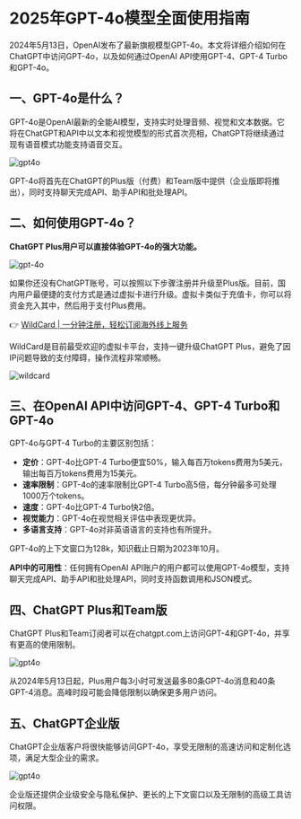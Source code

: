 # 2025年GPT-4o模型全面使用指南

2024年5月13日，OpenAI发布了最新旗舰模型GPT-4o。本文将详细介绍如何在ChatGPT中访问GPT-4o，以及如何通过OpenAI API使用GPT-4、GPT-4 Turbo和GPT-4o。

## 一、GPT-4o是什么？

GPT-4o是OpenAI最新的全能AI模型，支持实时处理音频、视觉和文本数据。它将在ChatGPT和API中以文本和视觉模型的形式首次亮相，ChatGPT将继续通过现有语音模式功能支持语音交互。

![gpt4o](https://bbtdd.com/img/5736886372.webp)

GPT-4o将首先在ChatGPT的Plus版（付费）和Team版中提供（企业版即将推出），同时支持聊天完成API、助手API和批处理API。

## 二、如何使用GPT-4o？

**ChatGPT Plus用户可以直接体验GPT-4o的强大功能。**

![gpt-4o](https://bbtdd.com/img/969229794.webp)

如果你还没有ChatGPT账号，可以按照以下步骤注册并升级至Plus版。目前，国内用户最便捷的支付方式是通过虚拟卡进行升级。虚拟卡类似于充值卡，你可以将资金充入其中，然后用于支付Plus费用。

👉 [WildCard | 一分钟注册，轻松订阅海外线上服务](https://bbtdd.com/WildCard)

WildCard是目前最受欢迎的虚拟卡平台，支持一键升级ChatGPT Plus，避免了因IP问题导致的支付障碍，操作流程非常顺畅。

![wildcard](https://bbtdd.com/img/90512960.webp)

## 三、在OpenAI API中访问GPT-4、GPT-4 Turbo和GPT-4o

GPT-4o与GPT-4 Turbo的主要区别包括：

- **定价**：GPT-4o比GPT-4 Turbo便宜50%，输入每百万tokens费用为5美元，输出每百万tokens费用为15美元。
- **速率限制**：GPT-4o的速率限制比GPT-4 Turbo高5倍，每分钟最多可处理1000万个tokens。
- **速度**：GPT-4o比GPT-4 Turbo快2倍。
- **视觉能力**：GPT-4o在视觉相关评估中表现更优异。
- **多语言支持**：GPT-4o对非英语语言的支持也有所提升。

GPT-4o的上下文窗口为128k，知识截止日期为2023年10月。

**API中的可用性**：任何拥有OpenAI API账户的用户都可以使用GPT-4o模型，支持聊天完成API、助手API和批处理API，同时支持函数调用和JSON模式。

## 四、ChatGPT Plus和Team版

ChatGPT Plus和Team订阅者可以在chatgpt.com上访问GPT-4和GPT-4o，并享有更高的使用限制。

![gpt4o](https://bbtdd.com/img/62027795507.webp)

从2024年5月13日起，Plus用户每3小时可发送最多80条GPT-4o消息和40条GPT-4消息。高峰时段可能会降低限制以确保更多用户访问。

## 五、ChatGPT企业版

ChatGPT企业版客户将很快能够访问GPT-4o，享受无限制的高速访问和定制化选项，满足大型企业的需求。

![gpt4o](https://bbtdd.com/img/8436912912840.webp)

企业版还提供企业级安全与隐私保护、更长的上下文窗口以及无限制的高级工具访问权限。